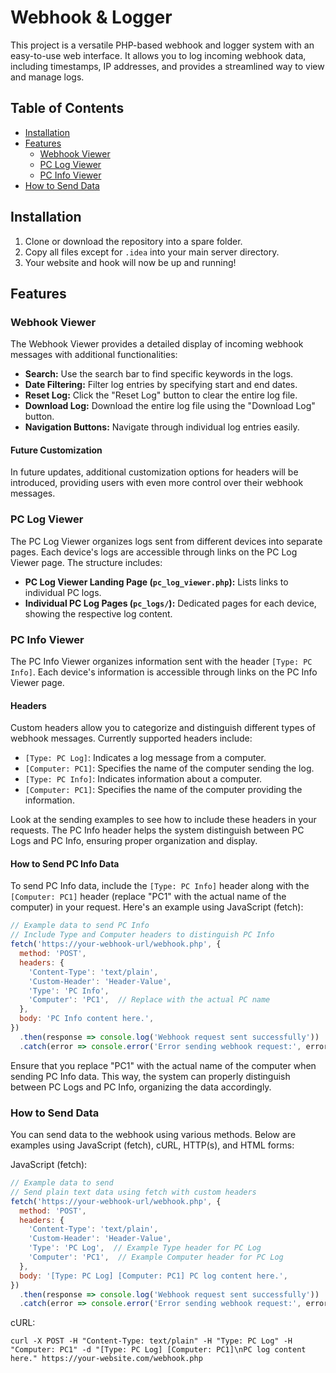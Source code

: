 # Webhook & Logger

This project is a versatile PHP-based webhook and logger system with an easy-to-use web interface. It allows you to log incoming webhook data, including timestamps, IP addresses, and provides a streamlined way to view and manage logs.

## Table of Contents
- [Installation](#installation)
- [Features](#features)
    - [Webhook Viewer](#webhook-viewer)
    - [PC Log Viewer](#pc-log-viewer)
    - [PC Info Viewer](#pc-info-viewer)
- [How to Send Data](#how-to-send-data)

## Installation
1. Clone or download the repository into a spare folder.
2. Copy all files except for `.idea` into your main server directory.
3. Your website and hook will now be up and running!

## Features

### Webhook Viewer
The Webhook Viewer provides a detailed display of incoming webhook messages with additional functionalities:

- **Search:** Use the search bar to find specific keywords in the logs.
- **Date Filtering:** Filter log entries by specifying start and end dates.
- **Reset Log:** Click the "Reset Log" button to clear the entire log file.
- **Download Log:** Download the entire log file using the "Download Log" button.
- **Navigation Buttons:** Navigate through individual log entries easily.

#### Future Customization
In future updates, additional customization options for headers will be introduced, providing users with even more control over their webhook messages.

### PC Log Viewer
The PC Log Viewer organizes logs sent from different devices into separate pages. Each device's logs are accessible through links on the PC Log Viewer page. The structure includes:

- **PC Log Viewer Landing Page (`pc_log_viewer.php`):** Lists links to individual PC logs.
- **Individual PC Log Pages (`pc_logs/`):** Dedicated pages for each device, showing the respective log content.

### PC Info Viewer
The PC Info Viewer organizes information sent with the header `[Type: PC Info]`. Each device's information is accessible through links on the PC Info Viewer page.

#### Headers
Custom headers allow you to categorize and distinguish different types of webhook messages. Currently supported headers include:

- `[Type: PC Log]`: Indicates a log message from a computer.
- `[Computer: PC1]`: Specifies the name of the computer sending the log.
- `[Type: PC Info]`: Indicates information about a computer.
- `[Computer: PC1]`: Specifies the name of the computer providing the information.

Look at the sending examples to see how to include these headers in your requests. The PC Info header helps the system distinguish between PC Logs and PC Info, ensuring proper organization and display.

#### How to Send PC Info Data
To send PC Info data, include the `[Type: PC Info]` header along with the `[Computer: PC1]` header (replace "PC1" with the actual name of the computer) in your request. Here's an example using JavaScript (fetch):

```javascript
// Example data to send PC Info
// Include Type and Computer headers to distinguish PC Info
fetch('https://your-webhook-url/webhook.php', {
  method: 'POST',
  headers: {
    'Content-Type': 'text/plain',
    'Custom-Header': 'Header-Value',
    'Type': 'PC Info',
    'Computer': 'PC1',  // Replace with the actual PC name
  },
  body: 'PC Info content here.',
})
  .then(response => console.log('Webhook request sent successfully'))
  .catch(error => console.error('Error sending webhook request:', error));
```
Ensure that you replace "PC1" with the actual name of the computer when sending PC Info data. This way, the system can properly distinguish between PC Logs and PC Info, organizing the data accordingly.

### How to Send Data

You can send data to the webhook using various methods. Below are examples using JavaScript (fetch), cURL, HTTP(s), and HTML forms:

JavaScript (fetch):

```javascript
// Example data to send
// Send plain text data using fetch with custom headers
fetch('https://your-webhook-url/webhook.php', {
  method: 'POST',
  headers: {
    'Content-Type': 'text/plain',
    'Custom-Header': 'Header-Value',
    'Type': 'PC Log',  // Example Type header for PC Log
    'Computer': 'PC1',  // Example Computer header for PC Log
  },
  body: '[Type: PC Log] [Computer: PC1] PC log content here.',
})
  .then(response => console.log('Webhook request sent successfully'))
  .catch(error => console.error('Error sending webhook request:', error));
```

cURL:
```
curl -X POST -H "Content-Type: text/plain" -H "Type: PC Log" -H "Computer: PC1" -d "[Type: PC Log] [Computer: PC1]\nPC log content here." https://your-website.com/webhook.php
```